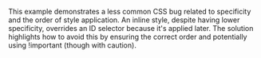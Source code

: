 This example demonstrates a less common CSS bug related to specificity and the order of style application. An inline style, despite having lower specificity, overrides an ID selector because it's applied later. The solution highlights how to avoid this by ensuring the correct order and potentially using !important (though with caution).